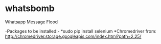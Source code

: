 # whatsbomb
Whatsapp Message Flood

-Packages to be installed:-
*sudo pip install selenium
*Chromedriver from: http://chromedriver.storage.googleapis.com/index.html?path=2.25/

